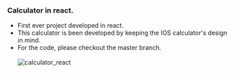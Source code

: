 ### Calculator in react.

- First ever project developed in react.
- This calculator is been developed by keeping the IOS calculator's design in mind.
- For the code, please checkout the master branch. <br /> <br />
![calculator_react](https://github.com/shrutipatel1303/calculator_react/assets/74644478/8972fd0f-f1a9-413f-b8bc-f63ee6e239af)
